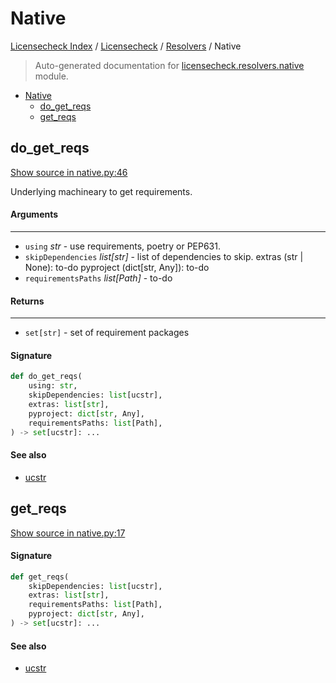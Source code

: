 # Native

[Licensecheck Index](../../README.md#licensecheck-index) / [Licensecheck](../index.md#licensecheck) / [Resolvers](./index.md#resolvers) / Native

> Auto-generated documentation for [licensecheck.resolvers.native](../../../../licensecheck/resolvers/native.py) module.

- [Native](#native)
  - [do_get_reqs](#do_get_reqs)
  - [get_reqs](#get_reqs)

## do_get_reqs

[Show source in native.py:46](../../../../licensecheck/resolvers/native.py#L46)

Underlying machineary to get requirements.

#### Arguments

----
 - `using` *str* - use requirements, poetry or PEP631.
 - `skipDependencies` *list[str]* - list of dependencies to skip.
 extras (str | None): to-do
 pyproject (dict[str, Any]): to-do
 - `requirementsPaths` *list[Path]* - to-do

#### Returns

-------
 - `set[str]` - set of requirement packages

#### Signature

```python
def do_get_reqs(
    using: str,
    skipDependencies: list[ucstr],
    extras: list[str],
    pyproject: dict[str, Any],
    requirementsPaths: list[Path],
) -> set[ucstr]: ...
```

#### See also

- [ucstr](../types.md#ucstr)



## get_reqs

[Show source in native.py:17](../../../../licensecheck/resolvers/native.py#L17)

#### Signature

```python
def get_reqs(
    skipDependencies: list[ucstr],
    extras: list[str],
    requirementsPaths: list[Path],
    pyproject: dict[str, Any],
) -> set[ucstr]: ...
```

#### See also

- [ucstr](../types.md#ucstr)